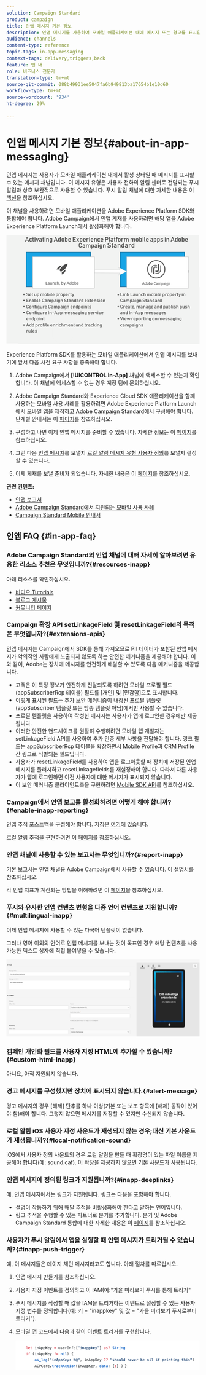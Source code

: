 ```yaml
---
solution: Campaign Standard
product: campaign
title: 인앱 메시지 기본 정보
description: 인앱 메시지를 사용하여 모바일 애플리케이션 내에 메시지 또는 경고를 표시합니다.
audience: channels
content-type: reference
topic-tags: in-app-messaging
context-tags: delivery,triggers,back
feature: 앱 내
role: 비즈니스 전문가
translation-type: tm+mt
source-git-commit: 088b49931ee5047fa6b949813ba17654b1e10d60
workflow-type: tm+mt
source-wordcount: '934'
ht-degree: 29%

---
```



# 인앱 메시지 기본 정보{#about-in-app-messaging}

인앱 메시지는 사용자가 모바일 애플리케이션 내에서 활성 상태일 때 메시지를 표시할 수 있는 메시지 채널입니다. 이 메시지 유형은 사용자 전화의 알림 센터로 전달되는 푸시 알림과 상호 보완적으로 사용할 수 있습니다. 푸시 알림 채널에 대한 자세한 내용은 이 [섹션](../../channels/using/about-push-notifications.md)을 참조하십시오.

이 채널을 사용하려면 모바일 애플리케이션을 Adobe Experience Platform SDK와 통합해야 합니다. Adobe Campaign에서 인앱 게재를 사용하려면 해당 앱을 Adobe Experience Platform Launch에서 활성화해야 합니다.

![](assets/launch_campaign.png)

Experience Platform SDK를 활용하는 모바일 애플리케이션에서 인앱 메시지를 보내기에 앞서 다음 사전 요구 사항을 충족해야 합니다.

1. Adobe Campaign에서 **[!UICONTROL In-App]** 채널에 액세스할 수 있는지 확인합니다. 이 채널에 액세스할 수 없는 경우 계정 팀에 문의하십시오.

1. Adobe Campaign Standard와 Experience Cloud SDK 애플리케이션을 함께 사용하는 모바일 사용 사례를 활용하려면 Adobe Experience Platform Launch에서 모바일 앱을 제작하고 Adobe Campaign Standard에서 구성해야 합니다. 단계별 안내서는 이 [페이지](https://helpx.adobe.com/kr/campaign/kb/configuring-app-sdk.html)를 참조하십시오.

1. 구성하고 나면 이제 인앱 메시지를 준비할 수 있습니다. 자세한 정보는 이 [페이지](../../channels/using/preparing-and-sending-an-in-app-message.md#preparing-your-in-app-message)를 참조하십시오.

1. 그런 다음 [인앱 메시지](../../channels/using/customizing-an-in-app-message.md)를 보낼지 [로컬 알림 메시지 유형 사용자 정의](../../channels/using/customizing-an-in-app-message.md#customizing-a-local-notification-message-type)를 보낼지 결정할 수 있습니다.

1. 이제 게재를 보낼 준비가 되었습니다. 자세한 내용은 이 [페이지](../../channels/using/preparing-and-sending-an-in-app-message.md#sending-your-in-app-message)를 참조하십시오.

**관련 컨텐츠:**

* [인앱 보고서](../../reporting/using/in-app-report.md)
* [Adobe Campaign Standard에서 지원되는 모바일 사용 사례](https://helpx.adobe.com/kr/campaign/kb/configure-launch-rules-acs-use-cases.html)
* [Campaign Standard Mobile 안내서](https://helpx.adobe.com/kr/campaign/kb/acs-mobile.html)

## 인앱 FAQ {#in-app-faq}

### Adobe Campaign Standard의 인앱 채널에 대해 자세히 알아보려면 유용한 리소스 추천은 무엇입니까?{#resources-inapp}

아래 리소스를 확인하십시오.

* [비디오 Tutorials](https://docs.adobe.com/content/help/en/campaign-standard-learn/tutorials/communication-channels/mobile/in-app/in-app-message-overview.html)
* [블로그 게시물](https://theblog.adobe.com/get-more-out-of-the-new-in-app-message-channel-from-adobe-campaign/)
* [커뮤니티 페이지](https://experienceleaguecommunities.adobe.com/t5/adobe-campaign-standard/ct-p/adobe-campaign-standard-community)

### Campaign 확장 API setLinkageField 및 resetLinkageField의 목적은 무엇입니까?{#extensions-apis}

인앱 메시지는 Campaign에서 SDK를 통해 가져오므로 PII 데이터가 포함된 인앱 메시지가 악의적인 사람에게 노출되지 않도록 하는 안전한 메커니즘을 제공해야 합니다. 이와 같이, Adobe는 장치에 메시지를 안전하게 배달할 수 있도록 다음 메커니즘을 제공합니다.

* 고객은 이 특정 정보가 안전하게 전달되도록 하려면 모바일 프로필 필드(appSubscriberRcp 테이블) 필드를 [개인] 및 [민감함]으로 표시합니다.
* 이렇게 표시된 필드는 추가 보안 메커니즘이 내장된 프로필 템플릿(appSubscriber 템플릿 또는 방송 템플릿 아님)에서만 사용할 수 있습니다.
* 프로필 템플릿을 사용하여 작성한 메시지는 사용자가 앱에 로그인한 경우에만 제공됩니다.
* 이러한 안전한 핸드셰이크를 원활히 수행하려면 모바일 앱 개발자는 setLinkageField API를 사용하여 추가 인증 세부 사항을 전달해야 합니다. 링크 필드는 appSubscriberRcp 테이블을 확장하면서 Mobile Profile과 CRM Profile 간 링크로 식별되는 필드입니다.
* 사용자가 resetLinkageField를 사용하여 앱을 로그아웃할 때 장치에 저장된 인앱 메시지를 플러시하고 resetLinkagefields를 재설정해야 합니다. 따라서 다른 사용자가 앱에 로그인하면 이전 사용자에 대한 메시지가 표시되지 않습니다.
* 이 보안 메커니즘 클라이언트측을 구현하려면 [Mobile SDK API](https://aep-sdks.gitbook.io/docs/using-mobile-extensions/adobe-campaign-standard/adobe-campaign-standard-api-reference)를 참조하십시오.

### Campaign에서 인앱 보고를 활성화하려면 어떻게 해야 합니까?{#enable-inapp-reporting}

인앱 추적 포스트백을 구성해야 합니다. 지침은 [여기](https://helpx.adobe.com/campaign/kb/config-app-in-launch.html#InApptrackingpostback)에 있습니다.

로컬 알림 추적을 구현하려면 이 [페이지](../../administration/using/local-tracking.md)를 참조하십시오.

### 인앱 채널에 사용할 수 있는 보고서는 무엇입니까?{#report-inapp}

기본 보고서는 인앱 채널용 Adobe Campaign에서 사용할 수 있습니다. 이 [설명서](../../reporting/using/in-app-report.md)를 참조하십시오.

각 인앱 지표가 계산되는 방법을 이해하려면 이 [페이지](../../reporting/using/indicator-calculation.md#in-app-delivery)을 참조하십시오.

### 푸시와 유사한 인앱 컨텐츠 변형을 다중 언어 컨텐츠로 지원합니까?{#multilingual-inapp}

이제 인앱 메시지에 사용할 수 있는 다국어 템플릿이 없습니다.

그러나 영어 이외의 언어로 인앱 메시지를 보내는 것이 목표인 경우 해당 컨텐츠를 사용 가능한 텍스트 상자에 직접 붙여넣을 수 있습니다.

![](assets/faq_inapp.png)

### 캠페인 개인화 필드를 사용자 지정 HTML에 추가할 수 있습니까?{#custom-html-inapp}

아니요, 아직 지원되지 않습니다.

### 경고 메시지를 구성했지만 장치에 표시되지 않습니다.{#alert-message}

경고 메시지의 경우 [해제] 단추를 하나 이상(기본 또는 보조 항목에 [해제] 동작이 있어야 함)해야 합니다. 그렇지 않으면 메시지를 저장할 수 있지만 수신되지 않습니다.

### 로컬 알림 iOS 사용자 지정 사운드가 재생되지 않는 경우;대신 기본 사운드가 재생됩니까?{#local-notification-sound}

iOS에서 사용자 정의 사운드의 경우 로컬 알림을 만들 때 확장명이 있는 파일 이름을 제공해야 합니다(예: sound.caf). 이 확장을 제공하지 않으면 기본 사운드가 사용됩니다.

### 인앱 메시지에 정의된 링크가 지원됩니까?{#inapp-deeplinks}

예. 인앱 메시지에서는 링크가 지원됩니다. 링크는 다음을 포함해야 합니다.

* 설명이 작동하기 위해 배달 추적을 비활성화해야 한다고 말하는 언어입니다.
* 링크 추적을 수행할 수 있는 파트너로 분기를 추가합니다. 분기 및 Adobe Campaign Standard 통합에 대한 자세한 내용은 이 [페이지](https://help.branch.io/using-branch/docs/adobe-campaign-standard-1)를 참조하십시오.

### 사용자가 푸시 알림에서 앱을 실행할 때 인앱 메시지가 트리거될 수 있습니까?{#inapp-push-trigger}

예, 이 메시지들은 데이지 체인 메시지라고도 합니다. 아래 절차를 따르십시오.

1. 인앱 메시지 만들기를 참조하십시오.

1. 사용자 지정 이벤트를 정의하고 이 IAM(예:&quot;가을 미리보기 푸시를 통해 트리거&quot;

1. 푸시 메시지를 작성할 때 값을 IAM을 트리거하는 이벤트로 설정할 수 있는 사용자 지정 변수를 정의합니다(예: 키 = &quot;inappkey&quot; 및 값 = &quot;가을 미리보기 푸시로부터 트리거&quot;).

1. 모바일 앱 코드에서 다음과 같이 이벤트 트리거를 구현합니다.

   ![](assets/faq_inapp_2.png)
